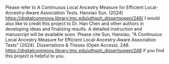 Please refer to A Continuous Local Ancestry Measure for Efficient Local-Ancestry-Aware Association Tests. Hanxiao Sun. (2024) https://digitalcommons.library.tmc.edu/uthsph_dissertsopen/248/
I would also like to credit this project to Dr. Han Chen and other authors in developing ideas and finalizing results.
A detailed instruction and manuscript will be available soon.
Please cite Sun, Hanxiao, "A Continuous Local Ancestry Measure for Efficient Local-Ancestry-Aware Association Tests" (2024). Dissertations & Theses (Open Access). 248. https://digitalcommons.library.tmc.edu/uthsph_dissertsopen/248 if you find this project is helpful to you.
